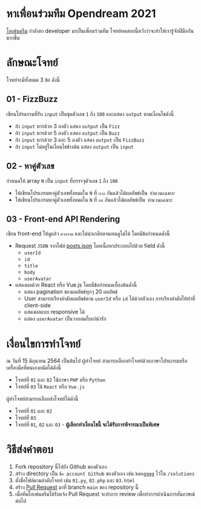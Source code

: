 # หาเพื่อนร่วมทีม Opendream 2021

[โอเพ่นดรีม][1] กำลังหา developer มาเป็นเพื่อนร่วมทีม โจทย์ทดสอบนี้หวังว่าจะทำให้เรารู้จักฝีมือกันมากขึ้น

# ลักษณะโจทย์

โจทย์จะมีทั้งหมด 3 ข้อ ดังนี้
## 01 - FizzBuzz

เขียนโปรแกรมที่รับ `input` เป็นชุดตัวเลข `1` ถึง `100` และแสดง `output` ตามเงื่อนไขดังนี้
- ถ้า `input` หารด้วย 3 ลงตัว แสดง `output` เป็น `Fizz`
- ถ้า `input` หารด้วย 5 ลงตัว แสดง `output` เป็น `Buzz`
- ถ้า `input` หารด้วย 3 และ 5 ลงตัว แสดง `output` เป็น `FizzBuzz`
- ถ้า `input` ไม่อยู่ในเงื่อนไขข้างต้น แสดง `output` เป็น `input`
## 02 - หาคู่ตัวเลข

กำหนดให้ array `N` เป็น `input` ที่บรรรจุตัวเลข `1` ถึง `100` 
- ให้เขียนโปรแกรมหาคู่ตัวเลขทั้งหมดใน `N` ที่ `บวก` กันแล้วได้ผลลัพธ์เป็น _จำนวนเฉพาะ_
- ให้เขียนโปรแกรมหาคู่ตัวเลขทั้งหมดใน `N` ที่ `ลบ` กันแล้วได้ผลลัพธ์เป็น _จำนวนเฉพาะ_

## 03 - Front-end API Rendering

เขียน front-end ให้ดูแล้ว `สวยงาม` และไม่น่าเกลียดจนทนดูไม่ได้ โดยมีข้อกำหนดดังนี้
- Request `JSON` จากไฟล์ [posts.json][3] โดยเนื้อหาประกอบไปด้วย field ดังนี้
  - `userId`
  - `id`
  - `title`
  - `body`
  - `userAvatar`
- แสดงผลด้วย React หรือ Vue.js โดยมีข้อกำหนดเบื้องต้นดังนี้
  - แสดง pagination ของผลลัพธ์ทุกๆ 20 ผลลัพธ์
  - User สามารถเรียงลำดับผลลัพธ์ตาม `userId` หรือ `id` ได้ด้วยตัวเอง การเรียงลำดับให้ทำที่ client-side
  - แสดงผลแบบ responsive ได้
  - แสดง `userAvatar` เป็นวงกลมกิ๊บเก๋น่ารัก

# เงื่อนไขการทำโจทย์

ณ วันที่ 15 มิถุนายน 2564 เป็นต้นไป ผู้ทำโจทย์ สามารถเลือกทำโจทย์ด้วยภาษาโปรแกรมหรือเครื่องมือที่ตนเองถนัดได้ดังนี้

- โจทย์ที่ `01` และ `02` ใช้ภาษา `PHP` หรือ `Python`
- โจทย์ที่ `03` ใช้ `React` หรือ `Vue.js`

ผู้ทำโจทย์สามารถเลือกส่งโจทย์ได้ดังนี้
- โจทย์ที่ `01` และ `02`
- โจทย์ที่ `03`
- โจทย์ที่ `01`, `02` และ `03` - **ผู้เลือกทำเงื่อนไขนี้ จะได้รับการพิจารณาเป็นพิเศษ**
# วิธีส่งคำตอบ  

1. Fork repository นี้ไปยัง Github ของตัวเอง
2. สร้าง directory เป็น `ชื่อ account Github` ของตัวเอง เช่น `kengggg` ไว้ใน `/solutions`
3. ตั้งชื่อไฟล์ตามลำดับโจทย์ เช่น `01.py`, `02.php` และ `03.html`
4. สร้าง [Pull Request][2] มาที่ branch `main` ของ repository นี้
5. เมื่อทีมโอเพ่นดรีมได้รับแจ้ง Pull Request จะทำการ review เพื่อทำการดำเนินการสัมภาษณ์ต่อไป

[1]: https://www.opendream.co.th
[2]: https://docs.github.com/en/github/collaborating-with-pull-requests/proposing-changes-to-your-work-with-pull-requests/creating-a-pull-request
[3]: https://raw.githubusercontent.com/opendream/openteam/main/posts.json